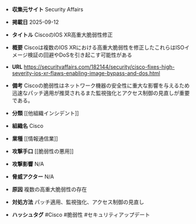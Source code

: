 - **収集元サイト**
Security Affairs

- **掲載日**
2025-09-12

- **タイトル**
CiscoのIOS XR高重大脆弱性修正

- **概要**
Ciscoは複数のIOS XRにおける高重大脆弱性を修正したこれらはISOイメージ検証の回避やDoSを引き起こす可能性がある

- **URL**
https://securityaffairs.com/182144/security/cisco-fixes-high-severity-ios-xr-flaws-enabling-image-bypass-and-dos.html

- **備考**
Ciscoの脆弱性はネットワーク機器の安全性に重大な影響を与えるため迅速なパッチ適用が推奨されるまた監視強化とアクセス制御の見直しが重要である。

- **分類**
[[他組織インシデント]]

- **組織名**
Cisco

- **業種**
[[情報通信業]]

- **攻撃手口**
[[脆弱性の悪用]]

- **攻撃影響**
N/A

- **脅威アクター**
N/A

- **原因**
複数の高重大脆弱性の存在

- **対処方法**
パッチ適用、監視強化、アクセス制御の見直し

- **ハッシュタグ**
#Cisco #脆弱性 #セキュリティアップデート
